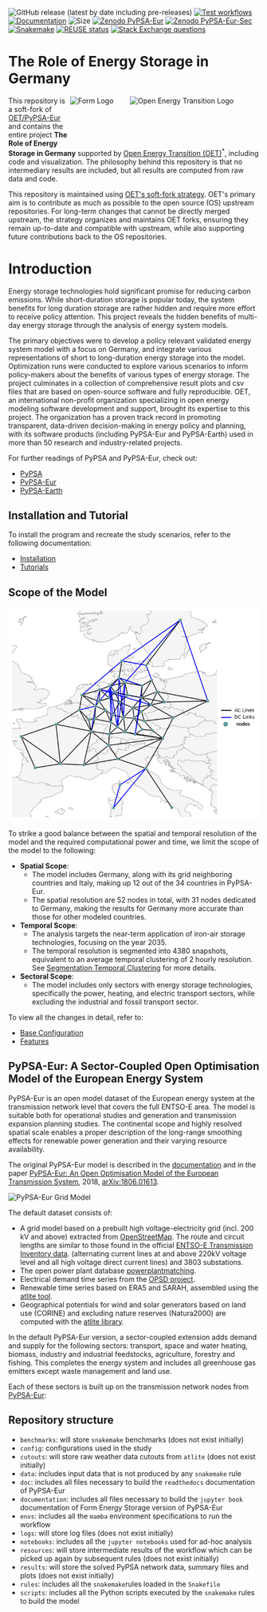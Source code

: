 <!--
SPDX-FileCopyrightText: Contributors to PyPSA-Eur <https://github.com/pypsa/pypsa-eur>
SPDX-License-Identifier: CC-BY-4.0
-->

![GitHub release (latest by date including pre-releases)](https://img.shields.io/github/v/release/pypsa/pypsa-eur?include_prereleases)
[![Test workflows](https://github.com/pypsa/pypsa-eur/actions/workflows/test.yaml/badge.svg)](https://github.com/pypsa/pypsa-eur/actions/workflows/test.yaml)
[![Documentation](https://readthedocs.org/projects/pypsa-eur/badge/?version=latest)](https://pypsa-eur.readthedocs.io/en/latest/?badge=latest)
![Size](https://img.shields.io/github/repo-size/pypsa/pypsa-eur)
[![Zenodo PyPSA-Eur](https://zenodo.org/badge/DOI/10.5281/zenodo.3520874.svg)](https://doi.org/10.5281/zenodo.3520874)
[![Zenodo PyPSA-Eur-Sec](https://zenodo.org/badge/DOI/10.5281/zenodo.3938042.svg)](https://doi.org/10.5281/zenodo.3938042)
[![Snakemake](https://img.shields.io/badge/snakemake-≥8.14.0-brightgreen.svg?style=flat)](https://snakemake.readthedocs.io)
[![REUSE status](https://api.reuse.software/badge/github.com/pypsa/pypsa-eur)](https://api.reuse.software/info/github.com/pypsa/pypsa-eur)
[![Stack Exchange questions](https://img.shields.io/stackexchange/stackoverflow/t/pypsa)](https://stackoverflow.com/questions/tagged/pypsa)

# The Role of Energy Storage in Germany
<img src="https://raw.githubusercontent.com/open-energy-transition/oet-website/main/assets/img/oet-logo-red-n-subtitle.png" alt="Open Energy Transition Logo" width="260" height="100" align="right">
<img src="https://github.com/user-attachments/assets/e3ce9977-6ef9-446c-898d-299986d8f70d" alt="Form Logo" width="120" height="100" align="right">


This repository is a soft-fork of [OET/PyPSA-Eur](https://github.com/open-energy-transition/pypsa-eur) and contains the entire project **The Role of Energy Storage in Germany** supported by [Open Energy Transition (OET)](https://openenergytransition.org/)<sup>*</sup>, including code and visualization. The philosophy behind this repository is that no intermediary results are included, but all results are computed from raw data and code.

This repository is maintained using [OET's soft-fork strategy](https://open-energy-transition.github.io/handbook/docs/Engineering/SoftForkStrategy). OET's primary aim is to contribute as much as possible to the open source (OS) upstream repositories. For long-term changes that cannot be directly merged upstream, the strategy organizes and maintains OET forks, ensuring they remain up-to-date and compatible with upstream, while also supporting future contributions back to the OS repositories.


# Introduction

Energy storage technologies hold significant promise for reducing carbon emissions. While short-duration storage is popular today, the system benefits for
long duration storage are rather hidden and require more effort to receive policy attention. This project reveals the hidden benefits of multi-day energy storage through the analysis of
energy system models.

The primary objectives were to develop a policy relevant validated energy system model with a focus on Germany, and integrate various representations of short to long-duration energy storage
into the model. Optimization runs were conducted to explore various scenarios to inform policy-makers about the benefits of various types of energy storage. The project culminates
in a collection of comprehensive result plots and csv files that are based on open-source software and fully reproducible. OET, an international non-profit organization specializing in open energy modeling software 
development and support, brought its expertise to this project. The organization has a proven track record in promoting transparent, data-driven decision-making in energy policy and
planning, with its software products (including PyPSA-Eur and PyPSA-Earth) used in more than 50 research and industry-related projects.


For further readings of PyPSA and PyPSA-Eur, check out:

* [PyPSA](https://pypsa.readthedocs.io)
* [PyPSA-Eur](https://pypsa-eur.readthedocs.io)
* [PyPSA-Earth](https://pypsa-earth.readthedocs.io)

## Installation and Tutorial

To install the program and recreate the study scenarios, refer to the following documentation:

* [Installation](https://open-energy-transition.github.io/form-energy-storage/01-installation.html)
* [Tutorials](https://open-energy-transition.github.io/form-energy-storage/02-tutorials.html)

## Scope of the Model

![alt text](documentation/img/map.png)

To strike a good balance between the spatial and temporal resolution of the model and the required computational power and time, we limit the scope of the model to the following:

- **Spatial Scope**: 
  - The model includes Germany, along with its grid neighboring countries and Italy, making up 12 out of the 34 countries in PyPSA-Eur.
  - The spatial resolution are 52 nodes in total, with 31 nodes dedicated to Germany, making the results for Germany more accurate than those for other modeled countries.
- **Temporal Scope**: 
  - The analysis targets the near-term application of iron-air storage technologies, focusing on the year 2035.
  - The temporal resolution is segmented into 4380 snapshots, equivalent to an average temporal clustering of 2 hourly resolution. See [Segmentation Temporal Clustering](https://open-energy-transition.github.io/form-energy-storage/21-segmentation.html) for more details.
- **Sectoral Scope**: 
  - The model includes only sectors with energy storage technologies, specifically the power, heating, and electric transport sectors, while excluding the industrial and fossil transport sector.

To view all the changes in detail, refer to:

* [Base Configuration](https://open-energy-transition.github.io/form-energy-storage/11-baseline.html)
* [Features](https://open-energy-transition.github.io/form-energy-storage/03-features.html)

## PyPSA-Eur: A Sector-Coupled Open Optimisation Model of the European Energy System

PyPSA-Eur is an open model dataset of the European energy system at the
transmission network level that covers the full ENTSO-E area. The model is suitable both for operational studies and generation and transmission expansion planning studies.
The continental scope and highly resolved spatial scale enables a proper description of the long-range
smoothing effects for renewable power generation and their varying resource availability.

The original PyPSA-Eur model is described in the [documentation](https://pypsa-eur.readthedocs.io)
and in the paper [PyPSA-Eur: An Open Optimisation Model of the European Transmission System](https://arxiv.org/abs/1806.01613), 2018,
[arXiv:1806.01613](https://arxiv.org/abs/1806.01613).

![PyPSA-Eur Grid Model](doc/img/elec.png)

The default dataset consists of:

- A grid model based on a prebuilt high voltage-electricity grid (incl. 200 kV and above) extracted from [OpenStreetMap](https://www.openstreetmap.org/). The route and circuit lengths are similar to those found in the official [ENTSO-E Transmission Inventory data](https://www.entsoe.eu/data/power-stats/).
  (alternating current lines at and above 220kV voltage level and all high voltage direct current lines) and 3803 substations.
- The open power plant database [powerplantmatching](https://github.com/PyPSA/powerplantmatching).
- Electrical demand time series from the [OPSD project](https://open-power-system-data.org/).
- Renewable time series based on ERA5 and SARAH, assembled using the [atlite tool](https://github.com/PyPSA/atlite).
- Geographical potentials for wind and solar generators based on land use (CORINE) and excluding nature reserves (Natura2000) are computed with the [atlite library](https://github.com/PyPSA/atlite).

In the default PyPSA-Eur version, a sector-coupled extension adds demand and supply for the following sectors: transport, space and water heating, biomass, industry and industrial feedstocks, agriculture, forestry and fishing. This completes the energy system and includes all greenhouse gas emitters except waste management and land use.

Each of these sectors is built up on the transmission network nodes from [PyPSA-Eur](https://github.com/PyPSA/pypsa-eur):

## Repository structure

* `benchmarks`: will store `snakemake` benchmarks (does not exist initially)
* `config`: configurations used in the study
* `cutouts`: will store raw weather data cutouts from `atlite` (does not exist initially)
* `data`: includes input data that is not produced by any `snakemake` rule
* `doc`: includes all files necessary to build the `readthedocs` documentation of PyPSA-Eur
* `documentation`: includes all files necessary to build the `jupyter book` documentation of Form Energy Storage version of PyPSA-Eur
* `envs`: includes all the `mamba` environment specifications to run the workflow
* `logs`: will store log files (does not exist initially)
* `notebooks`: includes all the `jupyter notebooks` used for ad-hoc analysis
* `resources`: will store intermediate results of the workflow which can be picked up again by subsequent rules (does not exist initially)
* `results`: will store the solved PyPSA network data, summary files and plots (does not exist initially)
* `rules`: includes all the `snakemake`rules loaded in the `Snakefile`
* `scripts`: includes all the Python scripts executed by the `snakemake` rules to build the model

